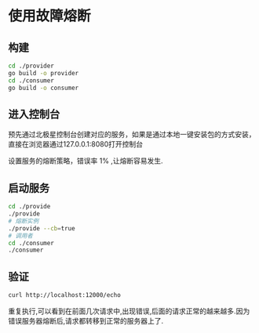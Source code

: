 # 使用故障熔断

## 构建

```bash
cd ./provider
go build -o provider
cd ./consumer
go build -o consumer
```

## 进入控制台

预先通过北极星控制台创建对应的服务，如果是通过本地一键安装包的方式安装，直接在浏览器通过127.0.0.1:8080打开控制台

设置服务的熔断策略，错误率 1% ,让熔断容易发生.

## 启动服务

```bash
cd ./provide
./provide
# 熔断实例
./provide --cb=true
# 调用者
cd ./consumer
./consumer
```

## 验证

```bash
curl http://localhost:12000/echo
```

重复执行,可以看到在前面几次请求中,出现错误,后面的请求正常的越来越多.因为错误服务器熔断后,请求都转移到正常的服务器上了.
